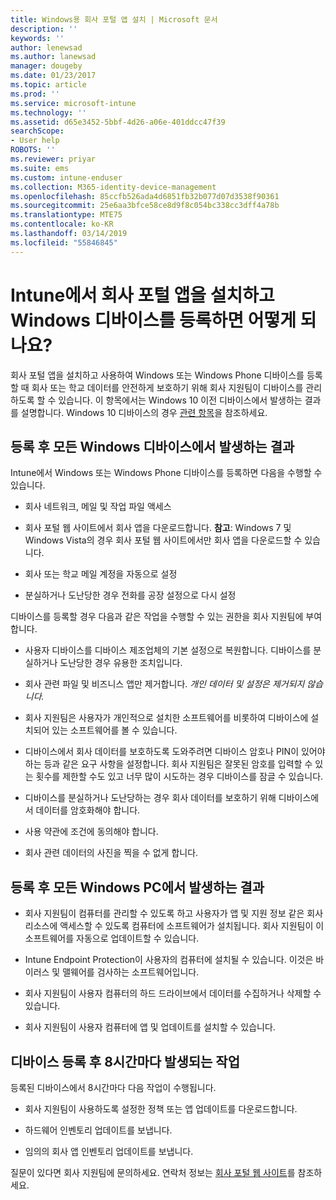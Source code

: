 ```yaml
---
title: Windows용 회사 포털 앱 설치 | Microsoft 문서
description: ''
keywords: ''
author: lenewsad
ms.author: lanewsad
manager: dougeby
ms.date: 01/23/2017
ms.topic: article
ms.prod: ''
ms.service: microsoft-intune
ms.technology: ''
ms.assetid: d65e3452-5bbf-4d26-a06e-401ddcc47f39
searchScope:
- User help
ROBOTS: ''
ms.reviewer: priyar
ms.suite: ems
ms.custom: intune-enduser
ms.collection: M365-identity-device-management
ms.openlocfilehash: 85ccfb526ada4d6851fb32b077d07d3538f90361
ms.sourcegitcommit: 25e6aa3bfce58ce8d9f8c054bc338cc3dff4a78b
ms.translationtype: MTE75
ms.contentlocale: ko-KR
ms.lasthandoff: 03/14/2019
ms.locfileid: "55846845"
---
```

# <a name="what-happens-if-you-install-the-company-portal-app-and-enroll-your-windows-device-in-intune"></a>Intune에서 회사 포털 앱을 설치하고 Windows 디바이스를 등록하면 어떻게 되나요?

회사 포털 앱을 설치하고 사용하여 Windows 또는 Windows Phone 디바이스를 등록할 때 회사 또는 학교 데이터를 안전하게 보호하기 위해 회사 지원팀이 디바이스를 관리하도록 할 수 있습니다. 이 항목에서는 Windows 10 이전 디바이스에서 발생하는 결과를 설명합니다. Windows 10 디바이스의 경우 [관련 항목](about-cp-app-for-windows-10.md)을 참조하세요.  

## <a name="what-happens-to-all-windows-devices-after-enrollment"></a>등록 후 모든 Windows 디바이스에서 발생하는 결과
Intune에서 Windows 또는 Windows Phone 디바이스를 등록하면 다음을 수행할 수 있습니다.

-   회사 네트워크, 메일 및 작업 파일 액세스

-   회사 포털 웹 사이트에서 회사 앱을 다운로드합니다. __참고__: Windows 7 및 Windows Vista의 경우 회사 포털 웹 사이트에서만 회사 앱을 다운로드할 수 있습니다.

-   회사 또는 학교 메일 계정을 자동으로 설정

-   분실하거나 도난당한 경우 전화를 공장 설정으로 다시 설정

디바이스를 등록할 경우 다음과 같은 작업을 수행할 수 있는 권한을 회사 지원팀에 부여합니다.

-   사용자 디바이스를 디바이스 제조업체의 기본 설정으로 복원합니다. 디바이스를 분실하거나 도난당한 경우 유용한 조치입니다.

-   회사 관련 파일 및 비즈니스 앱만 제거합니다. *개인 데이터 및 설정은 제거되지 않습니다.*

-   회사 지원팀은 사용자가 개인적으로 설치한 소프트웨어를 비롯하여 디바이스에 설치되어 있는 소프트웨어를 볼 수 있습니다.

-   디바이스에서 회사 데이터를 보호하도록 도와주려면 디바이스 암호나 PIN이 있어야 하는 등과 같은 요구 사항을 설정합니다. 회사 지원팀은 잘못된 암호를 입력할 수 있는 횟수를 제한할 수도 있고 너무 많이 시도하는 경우 디바이스를 잠글 수 있습니다.

-   디바이스를 분실하거나 도난당하는 경우 회사 데이터를 보호하기 위해 디바이스에서 데이터를 암호화해야 합니다.

-   사용 약관에 조건에 동의해야 합니다.

-   회사 관련 데이터의 사진을 찍을 수 없게 합니다.

## <a name="what-happens-to-all-windows-pcs-after-enrollment"></a>등록 후 모든 Windows PC에서 발생하는 결과

-  회사 지원팀이 컴퓨터를 관리할 수 있도록 하고 사용자가 앱 및 지원 정보 같은 회사 리소스에 액세스할 수 있도록 컴퓨터에 소프트웨어가 설치됩니다. 회사 지원팀이 이 소프트웨어를 자동으로 업데이트할 수 있습니다.

-  Intune Endpoint Protection이 사용자의 컴퓨터에 설치될 수 있습니다. 이것은 바이러스 및 맬웨어를 검사하는 소프트웨어입니다.

-  회사 지원팀이 사용자 컴퓨터의 하드 드라이브에서 데이터를 수집하거나 삭제할 수 있습니다.

-  회사 지원팀이 사용자 컴퓨터에 앱 및 업데이트를 설치할 수 있습니다.

## <a name="what-happens-every-eight-hours-after-device-enrollment"></a>디바이스 등록 후 8시간마다 발생되는 작업

등록된 디바이스에서 8시간마다 다음 작업이 수행됩니다.

-   회사 지원팀이 사용하도록 설정한 정책 또는 앱 업데이트를 다운로드합니다.

-   하드웨어 인벤토리 업데이트를 보냅니다.

-   임의의 회사 앱 인벤토리 업데이트를 보냅니다.

질문이 있다면 회사 지원팀에 문의하세요. 연락처 정보는 [회사 포털 웹 사이트](https://go.microsoft.com/fwlink/?linkid=2010980)를 참조하세요.
